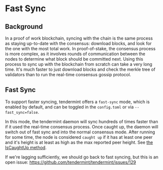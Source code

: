 # Fast Sync

## Background

In a proof of work blockchain, syncing with the chain is the same process as staying up-to-date with the consensus: download blocks, and look for the one with the most total work. In proof-of-stake, the consensus process is more complex, as it involves rounds of communication between the nodes to determine what block should be committed next. Using this process to sync up with the blockchain from scratch can take a very long time. It's much faster to just download blocks and check the merkle tree of validators than to run the real-time consensus gossip protocol. 

## Fast Sync

To support faster syncing, tendermint offers a `fast-sync` mode, which is enabled by default, and can be toggled in the `config.toml` or via `--fast_sync=false`. 

In this mode, the tendermint daemon will sync hundreds of times faster than if it used the real-time consensus process. Once caught up, the daemon will switch out of fast sync and into the normal consensus mode. After running for some time, the node is considered `caught up` if it has at least one peer and it's height is at least as high as the max reported peer height. See [the IsCaughtUp method](https://github.com/tendermint/tendermint/blob/master/blockchain/pool.go#L128).

If we're lagging sufficiently, we should go back to fast syncing, but this is an open issue: https://github.com/tendermint/tendermint/issues/129
